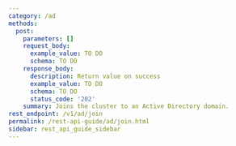 ```yaml
---
category: /ad
methods:
  post:
    parameters: []
    request_body:
      example_value: TO DO
      schema: TO DO
    response_body:
      description: Return value on success
      example_value: TO DO
      schema: TO DO
      status_code: '202'
    summary: Joins the cluster to an Active Directory domain.
rest_endpoint: /v1/ad/join
permalink: /rest-api-guide/ad/join.html
sidebar: rest_api_guide_sidebar
---
```

